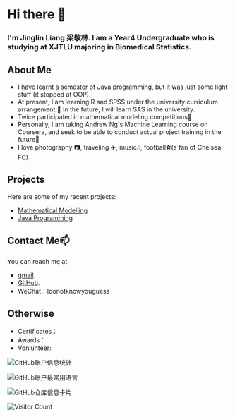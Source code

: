 # Hi there 👋

### I'm Jinglin Liang 梁敬林. I am a Year4 Undergraduate who is studying at XJTLU majoring in Biomedical Statistics. 

## About Me

- I have learnt a semester of Java programming, but it was just some light stuff (it stopped at OOP).
- At present, I am learning R and SPSS under the university curriculum arrangement.🔭 In the future, I will learn SAS in the university.
- Twice participated in mathematical modeling competitions👯
- Personally, I am taking Andrew Ng's Machine Learning course on Coursera, and seek to be able to conduct actual project training in the future🌱
- I love photography 📷, traveling ✈️, music🎶, football⚽️(a fan of Chelsea FC)

## Projects

Here are some of my recent projects:

- [Mathematical Modelling](https://github.com/Chelsea-19/Mathematical-Modelling)
- [Java Programming](https://github.com/Chelsea-19/CPT105)

## Contact Me📫

You can reach me at 
- [gmail](chelsea.lyon01@gmail.com).
- [GitHub](https://github.com/Chelsea-19).
- WeChat：Idonotknowyouguess



## Otherwise

- Certificates：
- Awards：
- Vonlunteer:


![GitHub账户信息统计](https://github-stats.ubrong.com/api?username=Chelsea-19&show_icons=true&theme=tokyonight)
 

![GitHub账户最常用语言](https://github-stats.ubrong.com/api/top-langs/?username=Chelsea-19&layout=compact&theme=tokyonight)


![GitHub仓库信息卡片](https://github-stats.ubrong.com/api/pin/?username=Chelsea-19&repo=CPT105&theme=dark) 


![Visitor Count](https://profile-counter.glitch.me/{Chelsea-19}/count.svg)


